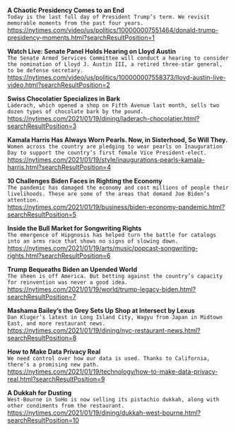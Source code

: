 **A Chaotic Presidency Comes to an End**\
`Today is the last full day of President Trump’s term. We revisit memorable moments from the past four years.`\
https://nytimes.com/video/us/politics/100000007551464/donald-trump-presidency-moments.html?searchResultPosition=1

**Watch Live: Senate Panel Holds Hearing on Lloyd Austin**\
`The Senate Armed Services Committee will conduct a hearing to consider the nomination of Lloyd J. Austin III, a retired three-star general, to be defense secretary.`\
https://nytimes.com/video/us/politics/100000007558373/lloyd-austin-live-video.html?searchResultPosition=2

**Swiss Chocolatier Specializes in Bark**\
`Läderach, which opened a shop on Fifth Avenue last month, sells two dozen types of chocolate bark by the pound.`\
https://nytimes.com/2021/01/19/dining/laderach-chocolatier.html?searchResultPosition=3

**Kamala Harris Has Always Worn Pearls. Now, in Sisterhood, So Will They.**\
`Women across the country are pledging to wear pearls on Inauguration Day to support the country’s first female Vice President-elect.`\
https://nytimes.com/2021/01/19/style/inaugurations-pearls-kamala-harris.html?searchResultPosition=4

**10 Challenges Biden Faces in Righting the Economy**\
`The pandemic has damaged the economy and cost millions of people their livelihoods. These are some of the areas that demand Joe Biden’s attention.`\
https://nytimes.com/2021/01/19/business/biden-economy-pandemic.html?searchResultPosition=5

**Inside the Bull Market for Songwriting Rights**\
`The emergence of Hipgnosis has helped turn the battle for catalogs into an arms race that shows no signs of slowing down.`\
https://nytimes.com/2021/01/19/arts/music/popcast-songwriting-rights.html?searchResultPosition=6

**Trump Bequeaths Biden an Upended World**\
`The sheen is off America. But betting against the country’s capacity for reinvention was never a good idea.`\
https://nytimes.com/2021/01/19/world/trump-legacy-biden.html?searchResultPosition=7

**Mashama Bailey’s the Grey Sets Up Shop at Intersect by Lexus**\
`Dan Kluger’s latest in Long Island City, Wagyu from Japan in Midtown East, and more restaurant news.`\
https://nytimes.com/2021/01/19/dining/nyc-restaurant-news.html?searchResultPosition=8

**How to Make Data Privacy Real**\
`We need control over how our data is used. Thanks to California, there’s a promising new path.`\
https://nytimes.com/2021/01/19/technology/how-to-make-data-privacy-real.html?searchResultPosition=9

**A Dukkah for Dusting**\
`West-Bourne in SoHo is now selling its pistachio dukkah, along with other condiments from the restaurant.`\
https://nytimes.com/2021/01/19/dining/dukkah-west-bourne.html?searchResultPosition=10

